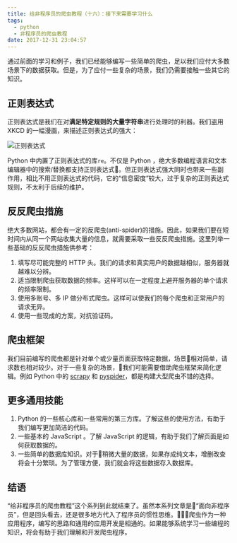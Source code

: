 ```yaml
---
title: 给非程序员的爬虫教程（十六）：接下来需要学习什么
tags:
  - python
  - 非程序员的爬虫教程
date: 2017-12-31 23:04:57
---
```

通过前面的学习和例子，我们已经能够编写一些简单的爬虫，足以我们应付大多数场景下的数据获取。但是，为了应付一些复杂的场景，我们仍需要接触一些其它的知识。
<!-- more -->
## 正则表达式

正则表达式是我们在对**满足特定规则的大量字符串**进行处理时的利器。我们盗用 XKCD 的一幅漫画，来描述正则表达式的强大：

![正则表达式](https://imgs.xkcd.com/comics/regular_expressions.png)

Python 中内置了正则表达式的库`re`。不仅是 Python ，绝大多数编程语言和文本编辑器中的搜索/替换都支持正则表达式。但正则表达式强大同时也带来一些副作用，相比不用正则表达式的代码，它的“信息密度”较大，过于复杂的正则表达式规则，不太利于后续的维护。

## 反反爬虫措施
绝大多数网站，都会有一定的反爬虫(anti-spider)的措施。因此，如果我们要在短时间内从同一个网站收集大量的信息，就需要采取一些反反爬虫措施。这里列举一些基础的反反爬虫措施供参考：
1. 填写尽可能完整的 HTTP 头。我们的请求和真实用户的数据越相似，服务器就越难以分辨。
2. 适当限制爬虫获取数据的频率。这样可以在一定程度上避开服务器的单个请求的频率限制。
3. 使用多账号、多 IP 做分布式爬虫。这样可以使我们的每个爬虫和正常用户的请求无异。
4. 使用一些现成的方案，对抗验证码。

## 爬虫框架
我们目前编写的爬虫都是针对单个或少量页面获取特定数据，场景相对简单，请求数也相对较少。对于一些复杂的场景，我们可能需要借助爬虫框架来简化逻辑。例如 Python 中的 [scrapy](https://scrapy.org/) 和 [pyspider](https://github.com/binux/pyspider)，都是构建大型爬虫不错的选择。

## 更多通用技能
1. Python 的一些核心库和一些常用的第三方库。了解这些的使用方法，有助于我们编写更加简洁的代码。
2. 一些基本的 JavaScript 。了解 JavaScript 的逻辑，有助于我们了解页面是如何获取数据的。
3. 一些简单的数据库知识。对于稍微大量的数据，如果存成纯文本，增删改查将会十分繁琐。为了管理方便，我们就会将这些数据存入数据库。

## 结语
“给非程序员的爬虫教程”这个系列到此就结束了。虽然本系列文章是“面向非程序员”，但是回头看去，还是很多地方代入了程序员的惯性思维。爬虫作为一种应用程序，编写的思路和通用的应用开发是相通的。如果能够系统学习一些编程的知识，将会有助于我们理解和开发爬虫程序。
